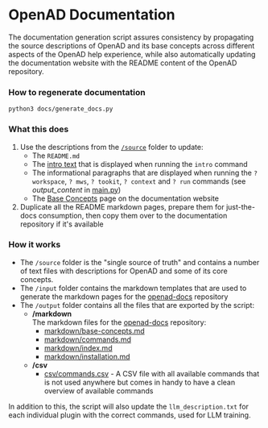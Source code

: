 # OpenAD Documentation

The documentation generation script assures consistency by propagating the source descriptions of OpenAD and its base concepts across different aspects of the OpenAD help experience, while also automatically updating the documentation website with the README content of the OpenAD repository.

### How to regenerate documentation

    python3 docs/generate_docs.py

### What this does

1. Use the descriptions from the [`/source`](/source) folder to update:
   - The `README.md`
   - The [intro text](/openad/helpers/output_content.py) that is displayed when running the `intro` command
   - The informational paragraphs that are displayed when running the `? workspace`, `? mws`, `? tookit`, `? context` and `? run` commands (see _output_content_ in [main.py](/openad/app/main.py))
   - The [Base Concepts](https://acceleratedscience.github.io/openad-docs/base-concepts.html) page on the documentation website
2. Duplicate all the README markdown pages, prepare them for just-the-docs consumption, then copy them over to the documentation repository if it's available

### How it works

-   The `/source` folder is the "single source of truth" and contains a number of text files with descriptions for OpenAD and some of its core concepts.
-   The `/input` folder contains the markdown templates that are used to generate the markdown pages for the [openad-docs] repository
-   The `/output` folder contains all the files that are exported by the script:
    -   **/markdown**<br>The markdown files for the [openad-docs] repository:
        -   [markdown/base-concepts.md](output/markdown/base-concepts.md)
        -   [markdown/commands.md](output/markdown/commands.md)
        -   [markdown/index.md](output/markdown/index.md)
        -   [markdown/installation.md](output/markdown/installation.md)
    -   **/csv**
        -   [csv/commands.csv](output/csv/commands.csv) - A CSV file with all available commands that is not used anywhere but comes in handy to have a clean overview of available commands

In addition to this, the script will also update the `llm_description.txt` for each individual plugin with the correct commands, used for LLM training.

[openad-docs]: https://github.com/acceleratedscience/openad-docs
